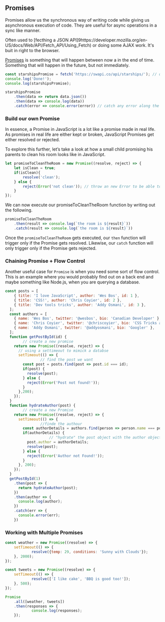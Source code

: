 ## Promises

Promises allow us the synchronous way of writing code while giving us asynchronous execution of code.
They are useful for async operations in a sync like manner.

Often used to [fecthing a JSON API]9https://developer.mozilla.org/en-US/docs/Web/API/Fetch_API/Using_Fetch) or doing some AJAX work. It's buit in right to the browser.

[Promises](https://developer.mozilla.org/en-US/docs/Web/JavaScript/Reference/Global_Objects/Promise) is something that will happen between now a in the end of time. Something that will happen in the future, but not immediately.

```js
const starshipsPromise = fetch('https://swapi.co/api/starships/'); // queue it up
console.log('Done!');
console.log(starshipsPromise);

starshipsPromise
	.then(data => return data.json())
	.then(data => console.log(data))
	.catch(error => console.error(error)) // catch any error along the way

```

### Build our own Promise

In essence, a Promise in JavaScript is a lot like a promise made in real life. As promises in real life are either kept or broken, JavaScript Promises get either resolved or rejected.

To explore this further, let’s take a look at how a small child promising his parents to clean his room looks like in JavaScript.


```js
let promiseToCleanTheRoom = new Promise((resolve, reject) => {
	let isClean = true;
	if(isClean){
		resolve('clean');
	} else {
		reject(Error('not clean')); // throw an new Error to be able to see where the error come from.
	}
});
```

We can now execute our promiseToCleanTheRoom function by writing out the following.

```js
promiseToCleanTheRoom
	.then(result => console.log(`the room is ${result}`))
	.catch(result => console.log(`the room is ${result}`))
```
Once the `promiseToCleanTheRoom` gets executed, our `then` function will trigger only if the Promise gets resolved.
Likewise, our `catch` function will only trigger only if the Promise gets rejected.



### Chaining Promise + Flow Control

Another useful case for `Promise` is when you need some sort of flow control. This is an example where you would probably find out on a back end and maybe something like Node.js, when you are querying a database.

```js
const posts = [
    { title: 'I love JavaScript', author: 'Wes Bos', id: 1 },
    { title: 'CSS!', author: 'Chris Coyier', id: 2 },
    { title: 'Dev tools tricks', author: 'Addy Osmani', id: 3 },
  ];
  const authors = [
    { name: 'Wes Bos', twitter: '@wesbos', bio: 'Canadian Developer' },
    { name: 'Chris Coyier', twitter: '@chriscoyier', bio: 'CSS Tricks and CodePen' },
    { name: 'Addy Osmani', twitter: '@addyosmani', bio: 'Googler' },
  ];
  function getPostById(id) {
		// create a new promise
    return new Promise((resolve, reject) => {
      // using a settimeout to mimick a databse
      setTimeout(() => {
				// find the post we want
        const post = posts.find(post => post.id === id);
        if(post) {
          resolve(post);
        } else {
          reject(Error('Post not found!'));
        }
      },200);
    });
  }
  function hydrateAuthor(post) {
		// create a new Promise
    return new Promise((resolve, reject) => {
      setTimeout(() => {
				//finde the authour
        const authorDetails = authors.find(person => person.name === post.author);
        if(authorDetails) {
					// "hydrate" the post object with the author object
          post.author = authorDetails;
          resolve(post);
        } else {
          reject(Error('Author not Found!'));
        }
      }, 200);
    });
  }
  getPostById(1)
    .then(post => {
      return hydrateAuthor(post);
    })
    .then(author => {
      console.log(author);
    })
    .catch(err => {
      console.error(err);
    })
```


### Working with Multiple Promises

```js
const weather = new Promise((resolve) => {
	setTimeout(() => {
			resolve({temp: 29, conditions: 'Sunny with Clouds'});
	}, 2000);
});

const tweets = new Promise((resolve) => {
	setTimeout(() => {
			resolve(['I like cake', 'BBQ is good too!']);
	}, 500);
});

Promise
	.all([weather, tweets])
	.then(responses => {
			console.log(responses);
	});
```
